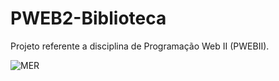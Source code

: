 # PWEB2-Biblioteca
Projeto referente a disciplina de Programação Web II (PWEBII).

<img scr="https://github.com/niickol4s/PWEB2-Biblioteca/blob/main/img/Library.drawio.png" alt="MER">